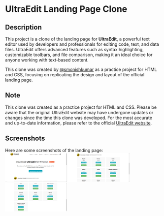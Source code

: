 # UltraEdit Landing Page Clone

## Description
This project is a clone of the landing page for **UltraEdit**, a powerful text editor used by developers and professionals for editing code, text, and data files. UltraEdit offers advanced features such as syntax highlighting, customizable toolbars, and file comparison, making it an ideal choice for anyone working with text-based content. 

This clone was created by [@smonishkumar](https://github.com/smonishkumar) as a practice project for HTML and CSS, focusing on replicating the design and layout of the official landing page.

## Note

This clone was created as a practice project for HTML and CSS. Please be aware that the original UltraEdit website may have undergone updates or changes since the time this clone was developed. For the most accurate and up-to-date information, please refer to the official [UltraEdit website](https://www.ultraedit.com).


## Screenshots
Here are some screenshots of the landing page: <br>
<img src="assets\Screenshot_clone_1.png" alt="Screenshot-1" width="200">
<img src="assets\Screenshot_clone_2.png" alt="Screenshot-2" width="200">
<img src="assets\Screenshot_clone_3.png" alt="Screenshot-3" width="200">